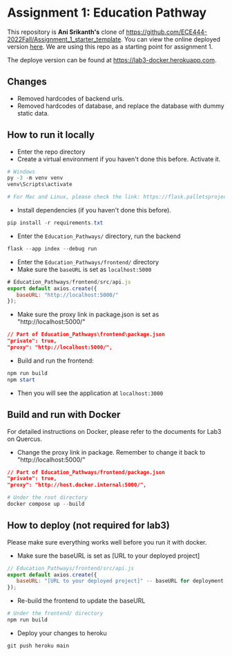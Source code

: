 # Assignment 1: Education Pathway

This repository is **Ani Srikanth's** clone of https://github.com/ECE444-2022Fall/Assignment_1_starter_template. You can view the online deployed version [here](https://assignment-1-starter-template.herokuapp.com/). We are using this repo as a starting point for assignment 1.

The deploye version can be found at https://lab3-docker.herokuapp.com.

## Changes

- Removed hardcodes of backend urls.
- Removed hardcodes of database, and replace the database with dummy static data.

## How to run it locally

- Enter the repo directory
- Create a virtual environment if you haven't done this before. Activate it.

```powershell
# Windows
py -3 -m venv venv
venv\Scripts\activate

# For Mac and Linux, please check the link: https://flask.palletsprojects.com/en/2.2.x/installation/
```

- Install dependencies (if you haven't done this before).

```powershell
pip install -r requirements.txt
```

- Enter the `Education_Pathways/` directory, run the backend

```powershell
flask --app index --debug run
```

- Enter the `Education_Pathways/frontend/` directory
- Make sure the `baseURL` is set as `localhost:5000`

```javascript
# Education_Pathways/frontend/src/api.js
export default axios.create({
   baseURL: "http://localhost:5000/"
});
```

- Make sure the proxy link in package.json is set as "http://localhost:5000/"

```json
// Part of Education_Pathways\frontend\package.json
"private": true,
"proxy": "http://localhost:5000/",
```

- Build and run the frontend:

```powershell
npm run build
npm start
```

- Then you will see the application at `localhost:3000`

## Build and run with Docker

For detailed instructions on Docker, please refer to the documents for Lab3 on Quercus.

- Change the proxy link in package. Remember to change it back to "http://localhost:5000/"

```json
// Part of Education_Pathways/frontend/package.json
"private": true,
"proxy": "http://host.docker.internal:5000/",
```

```powershell
# Under the root directory
docker compose up --build
```

## How to deploy (not required for lab3)

Please make sure everything works well before you run it with docker.

- Make sure the baseURL is set as [URL to your deployed project]

```javascript
// Education_Pathways/frontend/src/api.js
export default axios.create({
   baseURL: "[URL to your deployed project]" -- baseURL for deployment
});
```

- Re-build the frontend to update the baseURL

```powershell
# Under the frontend/ directory
npm run build
```

- Deploy your changes to heroku

```powershell
git push heroku main
```
